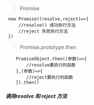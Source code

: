 > Promise

```
 new Promise((resolve,reject)=>{
     //resolve() 成功执行方法
     //reject 失败执行方法
 })
```

> Promise.prototype.then

```
    PromiseObject.then((参数)=>{
        //resolve要执行的函数
    },(参数)=>{
        //reject要执行的函数
    }).then()
```

##### 调用resolve 和 reject 方法
